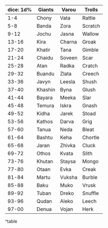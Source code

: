 
| dice: 1d% | Giants   | Varou   | Trolls  |
|-----------|----------|---------|---------|
| 1-4       | Chony    | Vata    | Rattle  |
| 5-8       | Banda    | Zora    | Scratch |
| 9-12      | Jochu    | Jasna   | Wallow  |
| 13-16     | Kira     | Charna  | Groak   |
| 17-20     | Khatir   | Tana    | Gimble  |
| 21-24     | Chaidu   | Soveen  | Scar    |
| 25-28     | Atan     | Radka   | Cratch  |
| 29-32     | Buandu   | Zlata   | Creech  |
| 33-36     | Javyn    | Leesla  | Shush   |
| 37-40     | Khashin  | Byna    | Glush   |
| 41-44     | Bayara   | Meeka   | Slar    |
| 45-48     | Temura   | Iskra   | Gnash   |
| 49-52     | Kidha    | Jarek   | Stoad   |
| 53-56     | Kathos   | Darva   | Grig    |
| 57-60     | Tanua    | Neda    | Bleat   |
| 61-64     | Bashtu   | Keha    | Chortle |
| 65-68     | Jaran    | Zhivka  | Cluck   |
| 69-72     | Othos    | Kvata   | Slith   |
| 73-76     | Khutan   | Staysa  | Mongo   |
| 77-80     | Otaan    | Evka    | Creak   |
| 81-84     | Martu    | Vuksha  | Burble  |
| 85-88     | Baku     | Muko    | Vrusk   |
| 89-92     | Tuban    | Dreko   | Snuffle |
| 93-96     | Qudan    | Aleko   | Leech   |
| 97-00     | Denua    | Vojan   | Herk    |
^table